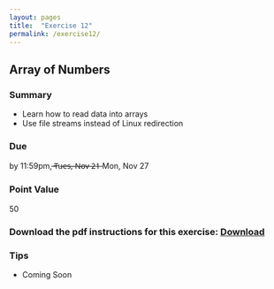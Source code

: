 ```yaml
---
layout: pages
title:  "Exercise 12"
permalink: /exercise12/
---
```


## Array of Numbers 

### Summary

- Learn how to read data into arrays
- Use file streams instead of Linux redirection

### Due
by 11:59pm, ̶T̶u̶e̶s̶,̶ ̶N̶o̶v̶ ̶2̶1̶  Mon, Nov 27

### Point Value
50

### Download the pdf instructions for this exercise: [Download](https://rawgit.com/jeungsook/cs135/master/exercises/pdf/CS%20135%20Fall%202017%20Exercise%20%2312.pdf)

### Tips
- Coming Soon
